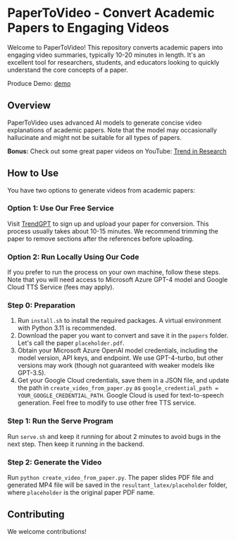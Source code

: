 # PaperToVideo - Convert Academic Papers to Engaging Videos

Welcome to PaperToVideo! This repository converts academic papers into engaging video summaries, typically 10-20 minutes in length. It's an excellent tool for researchers, students, and educators looking to quickly understand the core concepts of a paper.

Produce Demo: [demo](https://youtu.be/va4cEo35VqQ?si=pR-t7PKVtcuney3B)
## Overview

PaperToVideo uses advanced AI models to generate concise video explanations of academic papers. Note that the model may occasionally hallucinate and might not be suitable for all types of papers.

**Bonus:** Check out some great paper videos on YouTube: [Trend in Research](https://www.youtube.com/@trendinresearch)

## How to Use

You have two options to generate videos from academic papers:

### Option 1: Use Our Free Service

Visit [TrendGPT](https://www.trendgpt.site/) to sign up and upload your paper for conversion. This process usually takes about 10-15 minutes. We recommend trimming the paper to remove sections after the references before uploading.

### Option 2: Run Locally Using Our Code

If you prefer to run the process on your own machine, follow these steps. Note that you will need access to Microsoft Azure GPT-4 model and Google Cloud TTS Service (fees may apply).

### Step 0: Preparation

1. Run `install.sh` to install the required packages. A virtual environment with Python 3.11 is recommended.
2. Download the paper you want to convert and save it in the `papers` folder. Let's call the paper `placeholder.pdf`.
3. Obtain your Microsoft Azure OpenAI model credentials, including the model version, API keys, and endpoint. We use GPT-4-turbo, but other versions may work (though not guaranteed with weaker models like GPT-3.5).
4. Get your Google Cloud credentials, save them in a JSON file, and update the path in `create_video_from_paper.py` as `google_credential_path = YOUR_GOOGLE_CREDENTIAL_PATH`. Google Cloud is used for text-to-speech generation. Feel free to modify to use other free TTS service.

### Step 1: Run the Serve Program

Run `serve.sh` and keep it running for about 2 minutes to avoid bugs in the next step. Then keep it running in the backend.

### Step 2: Generate the Video

Run `python create_video_from_paper.py`. The paper slides PDF file and generated MP4 file will be saved in the `resultant_latex/placeholder` folder, where `placeholder` is the original paper PDF name.

## Contributing

We welcome contributions! 
